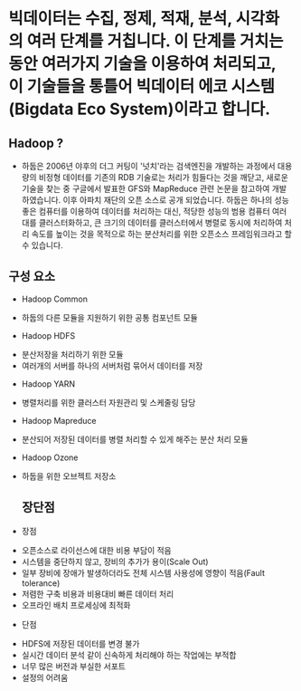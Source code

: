 # 빅데이터는 수집, 정제, 적재, 분석, 시각화의 여러 단계를 거칩니다. 이 단계를 거치는 동안 여러가지 기술을 이용하여 처리되고, 이 기술들을 통틀어 빅데이터 에코 시스템(Bigdata Eco System)이라고 합니다.

## Hadoop ?
- 하둡은 2006년 야후의 더그 커팅이 '넛치'라는 검색엔진을 개발하는 과정에서 대용량의 비정형 데이터를 기존의 RDB 기술로는 처리가 힘들다는 것을 깨닫고, 새로운 기술을 찾는 중 구글에서 발표한 GFS와 MapReduce 관련 논문을 참고하여 개발하였습니다. 이후 아파치 재단의 오픈 소스로 공개 되었습니다. 하둡은 하나의 성능 좋은 컴퓨터를 이용하여 데이터를 처리하는 대신, 적당한 성능의 범용 컴퓨터 여러 대를 클러스터화하고, 큰 크기의 데이터를 클러스터에서 병렬로 동시에 처리하여 처리 속도를 높이는 것을 목적으로 하는 분산처리를 위한 오픈소스 프레임워크라고 할 수 있습니다.

 ## 구성 요소
- Hadoop Common
* 하둡의 다른 모듈을 지원하기 위한 공통 컴포넌트 모듈
- Hadoop HDFS
* 분산저장을 처리하기 위한 모듈
* 여러개의 서버를 하나의 서버처럼 묶어서 데이터를 저장
- Hadoop YARN
* 병렬처리를 위한 클러스터 자원관리 및 스케줄링 담당
- Hadoop Mapreduce
* 분산되어 저장된 데이터를 병렬 처리할 수 있게 해주는 분산 처리 모듈
- Hadoop Ozone
* 하둡을 위한 오브젝트 저장소

  ## 장단점
- 장점
* 오픈소스로 라이선스에 대한 비용 부담이 적음
* 시스템을 중단하지 않고, 장비의 추가가 용이(Scale Out)
* 일부 장비에 장애가 발생하더라도 전체 시스템 사용성에 영향이 적음(Fault tolerance)
* 저렴한 구축 비용과 비용대비 빠른 데이터 처리
* 오프라인 배치 프로세싱에 최적화
- 단점
* HDFS에 저장된 데이터를 변경 불가
* 실시간 데이터 분석 같이 신속하게 처리해야 하는 작업에는 부적합
* 너무 많은 버전과 부실한 서포트
* 설정의 어려움
